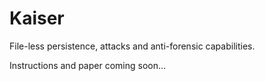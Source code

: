 # Kaiser
File-less persistence, attacks and anti-forensic capabilities.

Instructions and paper coming soon...
